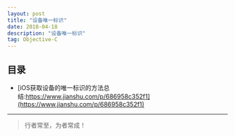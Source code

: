 ```yaml
---
layout: post
title: "设备唯一标识"
date: 2018-04-18
description: "设备唯一标识"
tag: Objective-C
---
```








## 目录

- [iOS获取设备的唯一标识的方法总结:https://www.jianshu.com/p/686958c352f1](https://www.jianshu.com/p/686958c352f1)









----------
>  行者常至，为者常成！


